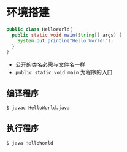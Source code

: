 # 环境搭建

```Java
public class HelloWorld{
  public static void main(String[] args) {
    System.out.println("Hello World!");
  }
}
```

- 公开的类名必需与文件名一样
- `public static void main` 为程序的入口

## 编译程序

```bash
$ javac HelloWorld.java
```

## 执行程序

```bash
$ java HelloWorld
```
